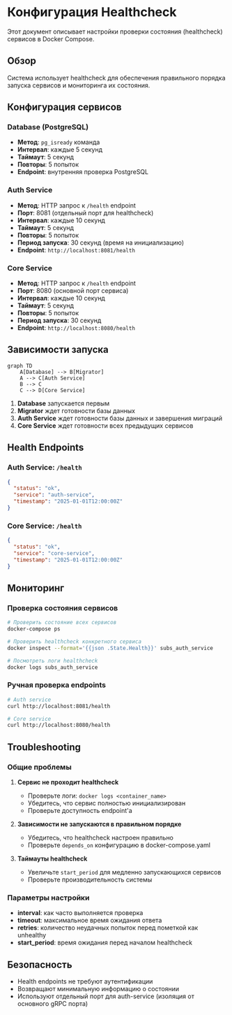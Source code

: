 # Конфигурация Healthcheck

Этот документ описывает настройки проверки состояния (healthcheck) сервисов в Docker Compose.

## Обзор

Система использует healthcheck для обеспечения правильного порядка запуска сервисов и мониторинга их состояния.

## Конфигурация сервисов

### Database (PostgreSQL)
- **Метод**: `pg_isready` команда
- **Интервал**: каждые 5 секунд
- **Таймаут**: 5 секунд
- **Повторы**: 5 попыток
- **Endpoint**: внутренняя проверка PostgreSQL

### Auth Service
- **Метод**: HTTP запрос к `/health` endpoint
- **Порт**: 8081 (отдельный порт для healthcheck)
- **Интервал**: каждые 10 секунд
- **Таймаут**: 5 секунд
- **Повторы**: 5 попыток
- **Период запуска**: 30 секунд (время на инициализацию)
- **Endpoint**: `http://localhost:8081/health`

### Core Service
- **Метод**: HTTP запрос к `/health` endpoint
- **Порт**: 8080 (основной порт сервиса)
- **Интервал**: каждые 10 секунд
- **Таймаут**: 5 секунд
- **Повторы**: 5 попыток
- **Период запуска**: 30 секунд
- **Endpoint**: `http://localhost:8080/health`

## Зависимости запуска

```mermaid
graph TD
    A[Database] --> B[Migrator]
    A --> C[Auth Service]
    B --> C
    C --> D[Core Service]
```

1. **Database** запускается первым
2. **Migrator** ждет готовности базы данных
3. **Auth Service** ждет готовности базы данных и завершения миграций
4. **Core Service** ждет готовности всех предыдущих сервисов

## Health Endpoints

### Auth Service: `/health`
```json
{
  "status": "ok",
  "service": "auth-service",
  "timestamp": "2025-01-01T12:00:00Z"
}
```

### Core Service: `/health`
```json
{
  "status": "ok",
  "service": "core-service",
  "timestamp": "2025-01-01T12:00:00Z"
}
```

## Мониторинг

### Проверка состояния сервисов
```bash
# Проверить состояние всех сервисов
docker-compose ps

# Проверить healthcheck конкретного сервиса
docker inspect --format='{{json .State.Health}}' subs_auth_service

# Посмотреть логи healthcheck
docker logs subs_auth_service
```

### Ручная проверка endpoints
```bash
# Auth service
curl http://localhost:8081/health

# Core service
curl http://localhost:8080/health
```

## Troubleshooting

### Общие проблемы

1. **Сервис не проходит healthcheck**
   - Проверьте логи: `docker logs <container_name>`
   - Убедитесь, что сервис полностью инициализирован
   - Проверьте доступность endpoint'а

2. **Зависимости не запускаются в правильном порядке**
   - Убедитесь, что healthcheck настроен правильно
   - Проверьте `depends_on` конфигурацию в docker-compose.yaml

3. **Таймауты healthcheck**
   - Увеличьте `start_period` для медленно запускающихся сервисов
   - Проверьте производительность системы

### Параметры настройки

- **interval**: как часто выполняется проверка
- **timeout**: максимальное время ожидания ответа
- **retries**: количество неудачных попыток перед пометкой как unhealthy
- **start_period**: время ожидания перед началом healthcheck

## Безопасность

- Health endpoints не требуют аутентификации
- Возвращают минимальную информацию о состоянии
- Используют отдельный порт для auth-service (изоляция от основного gRPC порта)